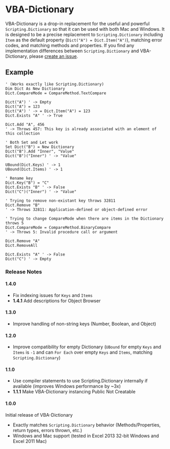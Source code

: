 # VBA-Dictionary

VBA-Dictionary is a drop-in replacement for the useful and powerful `Scripting.Dictionary` so that it can be used with both Mac and Windows. It is designed to be a precise replacement to `Scripting.Dictionary` including `Item` as the default property (`Dict("A") = Dict.Item("A")`), matching error codes, and matching methods and properties. If you find any implementation differences between `Scripting.Dictionary` and VBA-Dictionary, please [create an issue](https://github.com/timhall/VBA-Dictionary/issues/new).

## Example

```VB.net
' (Works exactly like Scripting.Dictionary)
Dim Dict As New Dictionary
Dict.CompareMode = CompareMethod.TextCompare

Dict("A") ' -> Empty
Dict("A") = 123
Dict("A") ' -> = Dict.Item("A") = 123
Dict.Exists "A" ' -> True

Dict.Add "A", 456
' -> Throws 457: This key is already associated with an element of this collection

' Both Set and Let work
Set Dict("B") = New Dictionary
Dict("B").Add "Inner", "Value"
Dict("B")("Inner") ' -> "Value"

UBound(Dict.Keys) ' -> 1
UBound(Dict.Items) ' -> 1

' Rename key
Dict.Key("B") = "C"
Dict.Exists "B" ' -> False
Dict("C")("Inner") ' -> "Value"

' Trying to remove non-existant key throws 32811
Dict.Remove "B"
' -> Throws 32811: Application-defined or object-defined error

' Trying to change CompareMode when there are items in the Dictionary throws 5
Dict.CompareMode = CompareMethod.BinaryCompare
' -> Throws 5: Invalid procedure call or argument

Dict.Remove "A"
Dict.RemoveAll

Dict.Exists "A" ' -> False
Dict("C") ' -> Empty
```

### Release Notes

#### 1.4.0

- Fix indexing issues for `Keys` and `Items`
- __1.4.1__ Add descriptions for Object Browser

#### 1.3.0

- Improve handling of non-string keys (Number, Boolean, and Object)

#### 1.2.0

- Improve compatibility for empty Dictionary (`UBound` for empty `Keys` and `Items` is `-1` and can `For Each` over empty `Keys` and `Items`, matching `Scripting.Dictionary`)

#### 1.1.0

- Use compiler statements to use Scripting.Dictionary internally if available (improves Windows performance by ~3x)
- __1.1.1__ Make VBA-Dictionary instancing Public Not Creatable

#### 1.0.0

Initial release of VBA-Dictionary

- Exactly matches `Scripting.Dictionary` behavior (Methods/Properties, return types, errors thrown, etc.)
- Windows and Mac support (tested in Excel 2013 32-bit Windows and Excel 2011 Mac)
